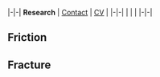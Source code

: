 |-|-|
**Research** | [Contact](contact.md) | [CV](gabriele_albertini_vitae.pdf) |
|-|-|
| | |
|-|-|


## Friction

## Fracture

### 
